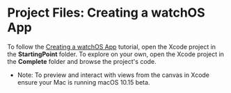 # Project Files: Creating a watchOS App

To follow the [Creating a watchOS App](https://developer.apple.com/tutorials/swiftui/creating-a-watchos-app)  tutorial, open the Xcode project in the **StartingPoint** folder. To explore on your own, open the Xcode project in the **Complete** folder and browse the project's code.

- Note: To preview and interact with views from the canvas in Xcode ensure your Mac is running macOS 10.15 beta. 